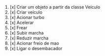 1. [x] Criar um objeto a partir da classe Veículo
2. [x] Criar veículo
3. [x] Acionar turbo
4. [x] Acelerar
5. [x] Frear 
6. [x] Subir marcha
7. [x] Reduzir marcha
8. [x] Acionar freio de mao
9. [x] Ligar o desembacador

